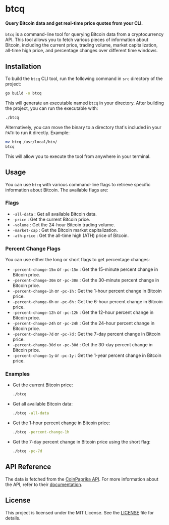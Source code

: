 # btcq

#### Query Bitcoin data and get real-time price quotes from your CLI.

`btcq` is a command-line tool for querying Bitcoin data from a cryptocurrency API. This tool allows you to fetch various pieces of information about Bitcoin, including the current price, trading volume, market capitalization, all-time high price, and percentage changes over different time windows.

## Installation

To build the `btcq` CLI tool, run the following command in `src` directory of the project:

```bash
go build -o btcq
```

This will generate an executable named `btcq` in your directory. After building the project, you can run the executable with:

```sh
./btcq
```

Alternatively, you can move the binary to a directory that's included in your `PATH` to run it directly. Example:

```sh
mv btcq /usr/local/bin/
btcq
```

This will allow you to execute the tool from anywhere in your terminal.

## Usage

You can use `btcq` with various command-line flags to retrieve specific information about Bitcoin. The available flags are:

### Flags

-   `-all-data` : Get all available Bitcoin data.
-   `-price` : Get the current Bitcoin price.
-   `-volume` : Get the 24-hour Bitcoin trading volume.
-   `-market-cap` : Get the Bitcoin market capitalization.
-   `-ath-price` : Get the all-time high (ATH) price of Bitcoin.

### Percent Change Flags

You can use either the long or short flags to get percentage changes:

-   `-percent-change-15m` or `-pc-15m` : Get the 15-minute percent change in Bitcoin price.
-   `-percent-change-30m` or `-pc-30m` : Get the 30-minute percent change in Bitcoin price.
-   `-percent-change-1h` or `-pc-1h` : Get the 1-hour percent change in Bitcoin price.
-   `-percent-change-6h` or `-pc-6h` : Get the 6-hour percent change in Bitcoin price.
-   `-percent-change-12h` or `-pc-12h` : Get the 12-hour percent change in Bitcoin price.
-   `-percent-change-24h` or `-pc-24h` : Get the 24-hour percent change in Bitcoin price.
-   `-percent-change-7d` or `-pc-7d` : Get the 7-day percent change in Bitcoin price.
-   `-percent-change-30d` or `-pc-30d` : Get the 30-day percent change in Bitcoin price.
-   `-percent-change-1y` or `-pc-1y` : Get the 1-year percent change in Bitcoin price.

### Examples

-   Get the current Bitcoin price:

    ```bash
    ./btcq
    ```

-   Get all available Bitcoin data:

    ```bash
    ./btcq -all-data
    ```

-   Get the 1-hour percent change in Bitcoin price:

    ```bash
    ./btcq -percent-change-1h
    ```

-   Get the 7-day percent change in Bitcoin price using the short flag:

    ```bash
    ./btcq -pc-7d
    ```

## API Reference

The data is fetched from the [CoinPaprika API](https://api.coinpaprika.com/v1/tickers/btc-bitcoin). For more information about the API, refer to their [documentation](https://api.coinpaprika.com/).

## License

This project is licensed under the MIT License. See the [LICENSE](LICENSE) file for details.
